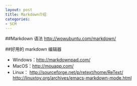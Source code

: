 ```yaml
---
layout: post
title: Markdown介绍
categories:
- SCM
---
```


##Markdown 语法
<http://wowubuntu.com/markdown/>

##好用的 markdown 编辑器
* Windows：<http://markdownpad.com/>
* MacOS：<http://mouapp.com/>
* Linux： <http://sourceforge.net/p/retext/home/ReText/>
  <http://linuxtoy.org/archives/emacs-markdown-mode.html>
